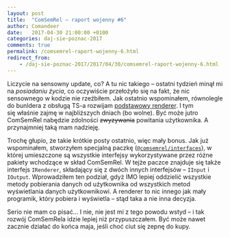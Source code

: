 ```yaml
---
layout: post
title:  "ComSemRel – raport wojenny #6"
author: Comandeer
date:   2017-04-30 21:00:00 +0100
categories: daj-sie-poznac-2017
comments: true
permalink: /comsemrel-raport-wojenny-6.html
redirect_from:
    - /daj-sie-poznac-2017/2017/04/30/comsemrel-raport-wojenny-6.html
---
```


Liczycie na sensowny update, co? A tu nic takiego – ostatni tydzień minął mi na _posiadaniu życia_, co oczywiście przełożyło się na fakt, że nic sensownego w kodzie nie rzeźbiłem. Jak ostatnio wspominałem, równolegle do bunldera z obsługą TS-a rozwijam [podstawowy renderer](https://github.com/ComSemRel/renderer). I tym się właśnie zajmę w najbliższych dniach (bo wolne). Być może jutro ComSemRel nabędzie zdolności ~~zwyzywania~~ powitania użytkownika. A przynajmniej taką mam nadzieję.

Trochę głupio, że takie krótkie posty ostatnio, więc mały bonus. Jak już wspominałem, stworzyłem specjalną paczkę ([`@comsemrel/interfaces`](https://www.npmjs.com/package/@comsemrel/interfaces)), w której umieszczone są wszystkie interfejsy wykorzystywane przez różne pakiety wchodzące w skład ComSemRel. W tejże paczce znajduje się także interfejs `IRenderer`, składający się z dwóch innych interfejsów – `IInput` i `IOutput`. Wprowadziłem ten podział, gdyż IMO lepiej oddzielić wszystkie metody pobierania danych od użytkownika od wszystkich metod wyświetlania danych użytkownikowi. A renderer to nic innego jak mały programik, który pobiera i wyświetla – stąd taka a nie inna decyzja.

Serio nie mam co pisać… I nie, nie jest mi z tego powodu wstyd – i tak rozwój ComSemRela idzie lepiej niż przypuszczałem. Być może nawet zacznie działać do końca maja, jeśli choć ciut się zepnę do kupy.

